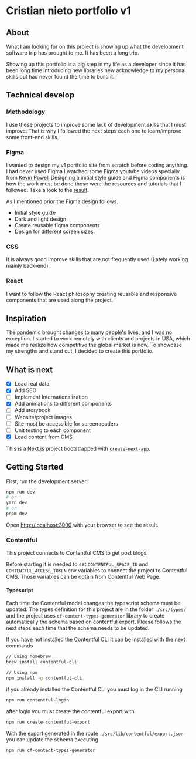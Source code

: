 
# Cristian nieto portfolio v1
## About

What I am looking for on this project is showing up what the development software trip has brought to me. It has been a long trip.

Showing up this portfolio is a big step in my life as a developer since It has been long time introducing new libraries new acknowledge to my personal skills but had never found the time to build it.  


## Technical develop
### Methodology

I use these projects to improve some lack of development skills that I must improve. That is why I followed the next steps each one to learn/improve some front-end skills.

### Figma 

I wanted to design my v1 portfolio site from scratch before coding anything. I had never used Figma I watched some Figma youtube videos specially from [Kevin Powell](https://www.youtube.com/@KevinPowell) Designing a initial style guide and Figma components is how the work must be done those were the resources and tutorials that I followed. Take a look to the [result](https://www.figma.com/file/1hYDcbFc012YUmvs6jNCHN/CrisDev-Portfolio?type=design&node-id=25%3A159&mode=design&t=JpFk1QNS8IBYo495-1).

As I mentioned prior the Figma design follows.

- Initial style guide
- Dark and light design
- Create reusable figma components
- Design for different screen sizes.


### CSS

It is always good improve skills that are not frequently used (Lately working mainly back-end).

### React

I want to follow the React philosophy creating reusable and responsive components that are used along the project. 


## Inspiration

The pandemic brought changes to many people's lives, and I was no exception. I started to work remotely with clients and projects in USA, which made me realize how competitive the global market is now. To showcase my strengths and stand out, I decided to create this portfolio.


## What is next


- [X] Load real data
- [X] Add SEO
- [ ] Implement Internationalization
- [X] Add animations to different components
- [ ] Add storybook
- [ ] Website/project images
- [ ] Site most be accessible for screen readers
- [ ] Unit testing to each component
- [X] Load content from CMS

This is a [Next.js](https://nextjs.org/) project bootstrapped with [`create-next-app`](https://github.com/vercel/next.js/tree/canary/packages/create-next-app).

## Getting Started

First, run the development server:

```bash
npm run dev
# or
yarn dev
# or
pnpm dev
```

Open [http://localhost:3000](http://localhost:3000) with your browser to see the result.

### Contentful

This project connects to Contentful CMS to get post blogs.

Before starting it is needed to set `CONTENTFUL_SPACE_ID` and `CONTENTFUL_ACCESS_TOKEN` env variables to connect the project to Contentful CMS. Those variables can be obtain from Contentful Web Page.

#### Typescript

Each time the Contentful model changes the typescript schema must be updated. The types definition for this project are in the folder `./src/types/` and the project uses `cf-content-types-generator` library to create automatically the schema based on contentful export. Please follows the next steps each time that the schema needs to be updated.

If you have not installed the Contentful CLI it can be installed with the next commands

```sh
// using homebrew
brew install contentful-cli

// Using npm
npm install -g contentful-cli
```

if you already installed the Contentful CLI you must log in the CLI running

```sh
npm run contentful-login
```

after login you must create the contentful export with

```sh
npm run create-contentful-export
```

With the export generated in the route `./src/lib/contentful/export.json` you can update the schema executing

```sh
npm run cf-content-types-generator
```